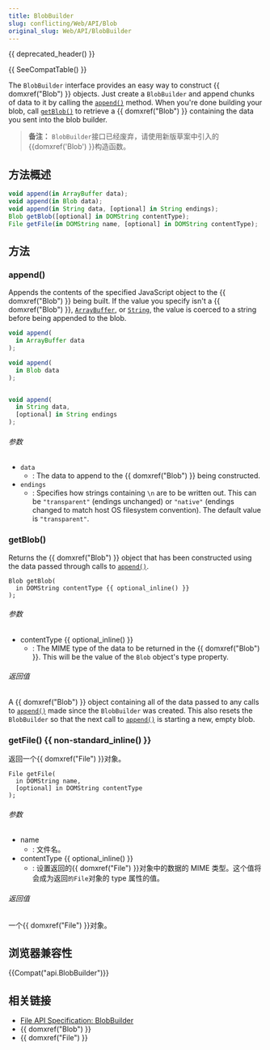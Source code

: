 ```yaml
---
title: BlobBuilder
slug: conflicting/Web/API/Blob
original_slug: Web/API/BlobBuilder
---
```

{{ deprecated_header() }}

{{ SeeCompatTable() }}

The `BlobBuilder` interface provides an easy way to construct {{ domxref("Blob") }} objects. Just create a `BlobBuilder` and append chunks of data to it by calling the [`append()`](<#append()>) method. When you're done building your blob, call [`getBlob()`](<#getBlob()>) to retrieve a {{ domxref("Blob") }} containing the data you sent into the blob builder.

> **备注：** `BlobBuilder`接口已经废弃，请使用新版草案中引入的 {{domxref('Blob') }}构造函数。

## 方法概述

```js
void append(in ArrayBuffer data);
void append(in Blob data);
void append(in String data, [optional] in String endings);
Blob getBlob([optional] in DOMString contentType);
File getFile(in DOMString name, [optional] in DOMString contentType);
```

## 方法

### append()

Appends the contents of the specified JavaScript object to the {{ domxref("Blob") }} being built. If the value you specify isn't a {{ domxref("Blob") }}, [`ArrayBuffer`](/zh-CN/JavaScript_typed_arrays/ArrayBuffer), or [`String`](/zh-CN/JavaScript/Reference/Global_Objects/String), the value is coerced to a string before being appended to the blob.

```js
void append(
  in ArrayBuffer data
);

void append(
  in Blob data
);


void append(
  in String data,
  [optional] in String endings
);
```

###### 参数

- `data`
  - : The data to append to the {{ domxref("Blob") }} being constructed.
- `endings`
  - : Specifies how strings containing `\n` are to be written out. This can be `"transparent"` (endings unchanged) or `"native"` (endings changed to match host OS filesystem convention). The default value is `"transparent"`.

### getBlob()

Returns the {{ domxref("Blob") }} object that has been constructed using the data passed through calls to [`append()`](<#append()>).

```
Blob getBlob(
  in DOMString contentType {{ optional_inline() }}
);
```

###### 参数

- contentType {{ optional_inline() }}
  - : The MIME type of the data to be returned in the {{ domxref("Blob") }}. This will be the value of the `Blob` object's type property.

###### 返回值

A {{ domxref("Blob") }} object containing all of the data passed to any calls to [`append()`](<#append()>) made since the `BlobBuilder` was created. This also resets the `BlobBuilder` so that the next call to [`append()`](<#append()>) is starting a new, empty blob.

### getFile() {{ non-standard_inline() }}

返回一个{{ domxref("File") }}对象。

```
File getFile(
  in DOMString name,
  [optional] in DOMString contentType
);
```

###### 参数

- name
  - : 文件名。
- contentType {{ optional_inline() }}
  - : 设置返回的{{ domxref("File") }}对象中的数据的 MIME 类型。这个值将会成为返回`的File`对象的 type 属性的值。

###### 返回值

一个{{ domxref("File") }}对象。

## 浏览器兼容性

{{Compat("api.BlobBuilder")}}

## 相关链接

- [File API Specification: BlobBuilder](http://dev.w3.org/2009/dap/file-system/file-writer.html#idl-def-BlobBuilder)
- {{ domxref("Blob") }}
- {{ domxref("File") }}
